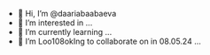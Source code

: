 - 👋 Hi, I’m @daariabaabaeva
- 👀 I’m interested in ...
- 🌱 I’m currently learning ...
- 💞️ I’m Loo108okIng to collaborate on in 08.05.24 ...
